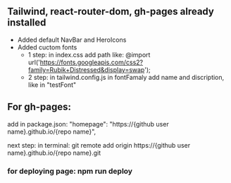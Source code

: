 ## Tailwind, react-router-dom, gh-pages already installed

- Added default NavBar and HeroIcons
- Added cuctom fonts
  - 1 step: in index.css add path like: @import url('https://fonts.googleapis.com/css2?family=Rubik+Distressed&display=swap');
  - 2 step: in tailwind.config.js in fontFamaly add name and discription, like in "testFont"

## For gh-pages:

add in package.json: "homepage": "https://{github user name}.github.io/{repo name}",

next step:
in terminal: git remote add origin https://{github user name}.github.io/{repo name}.git

### for deploying page: npm run deploy
